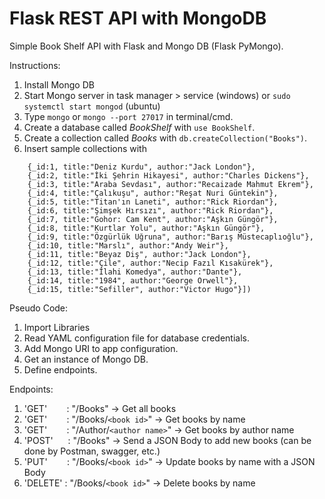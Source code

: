 # Flask REST API with MongoDB
Simple Book Shelf API with Flask and Mongo DB (Flask PyMongo).

Instructions:
  1. Install Mongo DB
  2. Start Mongo server in task manager > service (windows) or `sudo systemctl start mongod` (ubuntu)
  3. Type `mongo` or `mongo --port 27017` in terminal/cmd.
  4. Create a database called *BookShelf* with `use BookShelf`.
  5. Create a collection called *Books* with `db.createCollection("Books")`.
  6. Insert sample collections with
  ``` db.Books.insertMany([
      {_id:1, title:"Deniz Kurdu", author:"Jack London"},
      {_id:2, title:"İki Şehrin Hikayesi", author:"Charles Dickens"},
      {_id:3, title:"Araba Sevdası", author:"Recaizade Mahmut Ekrem"},
      {_id:4, title:"Çalıkuşu", author:"Reşat Nuri Güntekin"},
      {_id:5, title:"Titan'ın Laneti", author:"Rick Riordan"},
      {_id:6, title:"Şimşek Hırsızı", author:"Rick Riordan"},
      {_id:7, title:"Gohor: Cam Kent", author:"Aşkın Güngör"},
      {_id:8, title:"Kurtlar Yolu", author:"Aşkın Güngör"},
      {_id:9, title:"Özgürlük Uğruna", author:"Barış Müstecaplıoğlu"},
      {_id:10, title:"Marslı", author:"Andy Weir"},
      {_id:11, title:"Beyaz Diş", author:"Jack London"},
      {_id:12, title:"Çile", author:"Necip Fazıl Kısakürek"},
      {_id:13, title:"İlahi Komedya", author:"Dante"},
      {_id:14, title:"1984", author:"George Orwell"},
      {_id:15, title:"Sefiller", author:"Victor Hugo"}])
  ```

Pseudo Code:
  1. Import Libraries
  2. Read YAML configuration file for database credentials.
  3. Add Mongo URI to app configuration.
  4. Get an instance of Mongo DB.
  5. Define endpoints.

Endpoints:
  1. 'GET' &nbsp; &nbsp; &nbsp; &nbsp;: "/Books"                 ->  Get all books
  2. 'GET' &nbsp; &nbsp; &nbsp; &nbsp;: "/Books/```<book id>```"     ->  Get books by name
  3. 'GET' &nbsp; &nbsp; &nbsp; &nbsp;: "/Author/```<author name>```"  ->  Get books by author name
  4. 'POST' &nbsp; &nbsp; &nbsp;: "/Books"                 ->  Send a JSON Body to add new books (can be done by Postman, swagger, etc.)
  5. 'PUT' &nbsp; &nbsp; &nbsp; &nbsp;: "/Books/```<book id>```"      ->  Update books by name with a JSON Body
  6. 'DELETE' : "/Books/```<book id>```"      ->  Delete books by name
